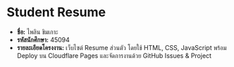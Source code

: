 # Student Resume

- **ชื่อ:** ไพลิน ขิมเกาะ
- **รหัสนักศึกษา:** 45094
- **รายละเอียดโครงงาน:** เว็บไซต์ Resume ส่วนตัว โดยใช้ HTML, CSS, JavaScript พร้อม Deploy บน Cloudflare Pages และจัดการงานด้วย GitHub Issues & Project
